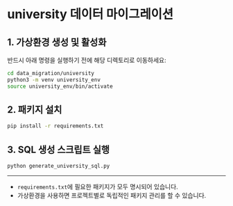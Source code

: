 # university 데이터 마이그레이션

## 1. 가상환경 생성 및 활성화

반드시 아래 명령을 실행하기 전에 해당 디렉토리로 이동하세요:

```sh
cd data_migration/university
python3 -m venv university_env
source university_env/bin/activate
```

## 2. 패키지 설치

```sh
pip install -r requirements.txt
```

## 3. SQL 생성 스크립트 실행

```sh
python generate_university_sql.py
```

---

- `requirements.txt`에 필요한 패키지가 모두 명시되어 있습니다.
- 가상환경을 사용하면 프로젝트별로 독립적인 패키지 관리를 할 수 있습니다.
